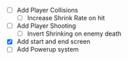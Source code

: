 - [ ] Add Player Collisions
  - [ ] Increase Shrink Rate on hit
- [ ] Add Player Shooting
  - [ ] Invert Shrinking on enemy death
- [x] Add start and end screen
- [ ] Add Powerup system

